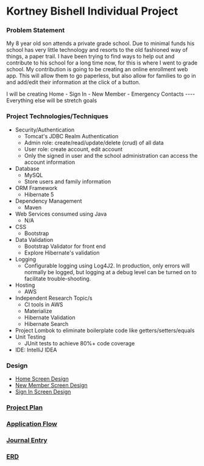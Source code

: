 # Kortney Bishell Individual Project

### Problem Statement

My 8 year old son attends a private grade school. Due to minimal funds his school has very little technology and resorts
to the old fashioned way of things, a paper trail. I have been trying to find ways to help out and contribute to his
school for a long time now, for this is where I went to grade school. My contribution is going to be creating an online
enrollment web app. This will allow them to go paperless, but also allow for families to go in and add/edit their
information at the click of a button.

I will be creating Home - Sign In - New Member - Emergency Contacts ---- Everything else will be stretch goals


### Project Technologies/Techniques 

* Security/Authentication
  * Tomcat's JDBC Realm Authentication
  * Admin role: create/read/update/delete (crud) of all data
  * User role: create account, edit account
  * Only the signed in user and the school administration can access the account information
* Database
  * MySQL
  * Store users and family information
* ORM Framework
  * Hibernate 5
* Dependency Management
  * Maven
* Web Services consumed using Java
  * N/A
* CSS 
  * Bootstrap
* Data Validation
  * Bootstrap Validator for front end
  * Explore Hibernate's validation
* Logging
  * Configurable logging using Log4J2. In production, only errors will normally be logged, but logging at a debug level 
    can be turned on to facilitate trouble-shooting. 
* Hosting
  * AWS
* Independent Research Topic/s
  * CI tools in AWS
  * Materialize
  * Hibernate Validation
  * Hibernate Search
* Project Lombok to eliminate boilerplate code like getters/setters/equals
* Unit Testing
  * JUnit tests to achieve 80%+ code coverage 
* IDE: IntelliJ IDEA

### Design

* [Home Screen Design](../DesignDocuments/home.md)
* [New Member Screen Design](../DesignDocuments/NewMember.md)
* [Sign In Screen Design](../DesignDocuments/signIn.md)


### [Project Plan](../DesignDocuments/ProjectPlan.md)

### [Application Flow](StPaulOnlineEnrollment/DesignDocuments/applicationFlow)

### [Journal Entry](../DesignDocuments/journalEntry.md)

### [ERD](../DesignDocuments/ERD.png)


